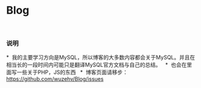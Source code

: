 # Blog
 
### 说明

*  我的主要学习方向是MySQL，所以博客的大多数内容都会关于MySQL。并且在相当长的一段时间内可能只是翻译MySQL官方文档与自己的总结。
 
*  也会在里面写一些关于PHP，JS的东西
 
*  博客页面请移步：https://github.com/wuzehv/Blog/issues
